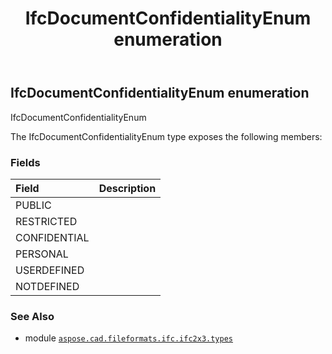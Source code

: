 ﻿---
title: IfcDocumentConfidentialityEnum enumeration
second_title: Aspose.CAD for Python via .NET API References
description: 
type: docs
weight: 2070
url: /python-net/aspose.cad.fileformats.ifc.ifc2x3.types/ifcdocumentconfidentialityenum/
is_root: false
---

## IfcDocumentConfidentialityEnum enumeration

IfcDocumentConfidentialityEnum



The IfcDocumentConfidentialityEnum type exposes the following members:

### Fields
| Field | Description |
| :- | :- |
| PUBLIC |  |
| RESTRICTED |  |
| CONFIDENTIAL |  |
| PERSONAL |  |
| USERDEFINED |  |
| NOTDEFINED |  |



### See Also
* module [`aspose.cad.fileformats.ifc.ifc2x3.types`](..)
